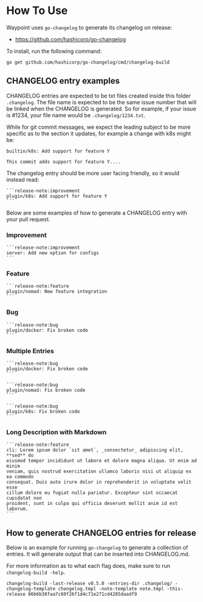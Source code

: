 # How To Use

Waypoint uses `go-changelog` to generate its changelog on release:

* https://github.com/hashicorp/go-changelog

To install, run the following command:

```
go get github.com/hashicorp/go-changelog/cmd/changelog-build
```

## CHANGELOG entry examples

CHANGELOG entries are expected to be txt files created inside this folder
`.changelog`. The file name is expected to be the same issue number that will
be linked when the CHANGELOG is generated. So for example, if your issue is
\#1234, your file name would be `.changelog/1234.txt`.

While for git commit messages, we expect the leading subject to be more specific
as to the section it updates, for example a change with k8s might be:

```
builtin/k8s: Add support for feature Y

This commit adds support for feature Y....
```

The changelog entry should be more user facing friendly, so it would instead read:

~~~
```release-note:improvement
plugin/k8s: Add support for feature Y
```
~~~

Below are some examples of how to generate a CHANGELOG entry with your pull
request.

### Improvement

~~~
```release-note:improvement
server: Add new option for configs
```
~~~

### Feature

~~~
```release-note:feature
plugin/nomad: New feature integration
```
~~~

### Bug

~~~
```release-note:bug
plugin/docker: Fix broken code
```
~~~

### Multiple Entries

~~~
```release-note:bug
plugin/docker: Fix broken code
```

```release-note:bug
plugin/nomad: Fix broken code
```

```release-note:bug
plugin/k8s: Fix broken code
```
~~~

### Long Description with Markdown

~~~
```release-note:feature
cli: Lorem ipsum dolor `sit amet`, _consectetur_ adipiscing elit, **sed** do
eiusmod tempor incididunt ut labore et dolore magna aliqua. Ut enim ad minim
veniam, quis nostrud exercitation ullamco laboris nisi ut aliquip ex ea commodo
consequat. Duis aute irure dolor in reprehenderit in voluptate velit esse
cillum dolore eu fugiat nulla pariatur. Excepteur sint occaecat cupidatat non
proident, sunt in culpa qui officia deserunt mollit anim id est laborum.
```
~~~

## How to generate CHANGELOG entries for release

Below is an example for running `go-changelog` to generate a collection of
entries. It will generate output that can be inserted into CHANGELOG.md.

For more information as to what each flag does, make sure to run `changelog-build -help`.

```
changelog-build -last-release v0.5.0 -entries-dir .changelog/ -changelog-template changelog.tmpl -note-template note.tmpl -this-release 86b6b38faa7c69f26f1d4c71e271cd4285daadf9
```


